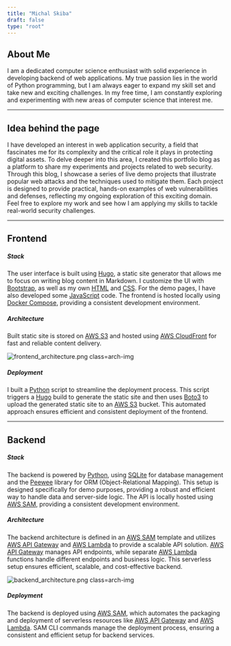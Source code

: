 ```yaml
---
title: "Michal Skiba"
draft: false
type: "root"
---
```


## About Me

I am a dedicated computer science enthusiast with solid experience in developing backend of web applications. My true
passion lies in the world of Python programming, but I am always eager to expand my skill set and take new and exciting
challenges. In my free time, I am constantly exploring and experimenting with new areas of computer science that
interest me.

---

## Idea behind the page

I have developed an interest in web application security, a field that fascinates me for its complexity and the critical
role it plays in protecting digital assets. To delve deeper into this area, I created this portfolio blog as a platform
to share my experiments and projects related to web security. Through this blog, I showcase a series of live demo
projects that illustrate popular web attacks and the techniques used to mitigate them. Each project is designed to
provide practical, hands-on examples of web vulnerabilities and defenses, reflecting my ongoing exploration of this
exciting domain. Feel free to explore my work and see how I am applying my skills to tackle real-world security
challenges.

---

## Frontend

##### Stack

The user interface is built using [Hugo](https://gohugo.io/), a static site generator that allows me to focus on writing
blog content in Markdown. I customize the UI with [Bootstrap](https://getbootstrap.com/), as well as my own
[HTML](https://html.spec.whatwg.org/multipage/) and [CSS](https://www.w3.org/Style/CSS/Overview.en.html). For the demo
pages, I have also developed some [JavaScript](https://www.javascript.com/) code. The frontend is hosted locally using
[Docker Compose](https://github.com/OAI/OpenAPI-Specification), providing a consistent development environment.

##### Architecture

Built static site is stored on [AWS S3](https://aws.amazon.com/s3/) and hosted using
[AWS CloudFront](https://aws.amazon.com/cloudfront/) for fast and reliable content delivery.

![frontend_architecture.png class=arch-img](/frontend_architecture.png)

##### Deployment

I built a [Python](https://www.python.org/) script to streamline the deployment process. This script triggers a
[Hugo](https://gohugo.io/) build to generate the static site and then uses [Boto3](https://pypi.org/project/boto3/) to
upload the generated static site to an [AWS S3](https://aws.amazon.com/s3/) bucket. This automated approach ensures
efficient and consistent deployment of the frontend.

---

## Backend

##### Stack

The backend is powered by [Python](https://www.python.org/), using [SQLite](https://www.sqlite.org/) for database
management and the [Peewee](https://pypi.org/project/peewee/) library for ORM (Object-Relational Mapping). This setup is
designed specifically for demo purposes, providing a robust and efficient way to handle data and server-side logic. The
API is locally hosted using [AWS SAM](https://aws.amazon.com/serverless/sam/), providing a consistent development
environment.

##### Architecture

The backend architecture is defined in an [AWS SAM](https://aws.amazon.com/serverless/sam/) template and utilizes
[AWS API Gateway](https://aws.amazon.com/api-gateway/) and [AWS Lambda](https://aws.amazon.com/lambda/) to provide a
scalable API solution. [AWS API Gateway](https://aws.amazon.com/api-gateway/) manages API endpoints, while separate
[AWS Lambda](https://aws.amazon.com/lambda/) functions handle different endpoints and business logic. This serverless
setup ensures efficient, scalable, and cost-effective backend.

![backend_architecture.png class=arch-img](/backend_architecture.png)

##### Deployment

The backend is deployed using [AWS SAM](https://aws.amazon.com/serverless/sam/), which automates the packaging and
deployment of serverless resources like [AWS API Gateway](https://aws.amazon.com/api-gateway/) and
[AWS Lambda](https://aws.amazon.com/lambda/). SAM CLI commands manage the deployment process, ensuring a consistent and
efficient setup for backend services.
